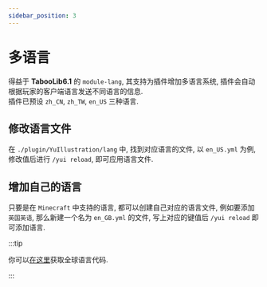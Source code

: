 ```yaml
---
sidebar_position: 3
---
```


# 多语言

得益于 **TabooLib6.1** 的 `module-lang`, 其支持为插件增加多语言系统, 插件会自动根据玩家的客户端语言发送不同语言的信息.  
插件已预设 `zh_CN`, `zh_TW`, `en_US` 三种语言.

## 修改语言文件

在 `./plugin/YuIllustration/lang` 中, 找到对应语言的文件, 以 `en_US.yml` 为例, 修改值后进行 `/yui reload`, 即可应用语言文件.

## 增加自己的语言

只要是在 `Minecraft` 中支持的语言, 都可以创建自己对应的语言文件, 例如要添加 `英国英语`, 那么新建一个名为 `en_GB.yml` 的文件, 写上对应的键值后 `/yui reload` 即可添加语言.

:::tip

你可以[在这里](https://saimana.com/list-of-country-locale-code/)获取全球语言代码.

:::